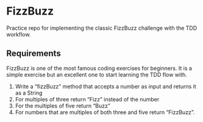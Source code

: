 # FizzBuzz

Practice repo for implementing the classic FizzBuzz challenge with the TDD workflow.

## Requirements

FizzBuzz is one of the most famous coding exercises for beginners. It is a simple exercise but an excellent one to start learning the TDD flow with.

1. Write a “fizzBuzz” method that accepts a number as input and returns it as a String
2. For multiples of three return “Fizz” instead of the number
3. For the multiples of five return “Buzz”
4. For numbers that are multiples of both three and five return “FizzBuzz”.
